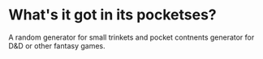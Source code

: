 # What's it got in its pocketses?
A random generator for small trinkets and pocket contnents generator for D&amp;D or other fantasy games.

